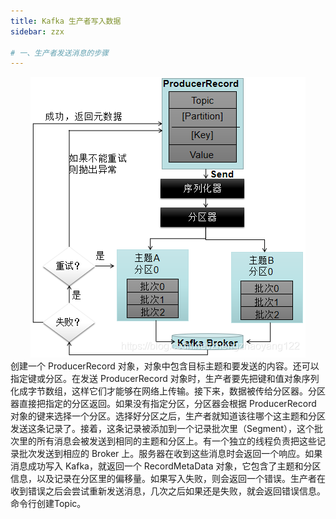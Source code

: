 ```yaml
---
title: Kafka 生产者写入数据
sidebar: zzx

# 一、生产者发送消息的步骤
---
```

<div align="center">
    <img src=./image/producerRecord.png />
</div>
创建一个 ProducerRecord 对象，对象中包含目标主题和要发送的内容。还可以指定键或分区。在发送 ProducerRecord 对象时，生产者要先把键和值对象序列化成字节数组，这样它们才能够在网络上传输。接下来，数据被传给分区器。分区器直接把指定的分区返回。如果没有指定分区，分区器会根据 ProducerRecord 对象的键来选择一个分区。选择好分区之后，生产者就知道该往哪个这主题和分区发送这条记录了。接着，这条记录被添加到一个记录批次里（Segment），这个批次里的所有消息会被发送到相同的主题和分区上。有一个独立的线程负责把这些记录批次发送到相应的 Broker 上。服务器在收到这些消息时会返回一个响应。如果消息成功写入 Kafka，就返回一个 RecordMetaData 对象，它包含了主题和分区信息，以及记录在分区里的偏移量。如果写入失败，则会返回一个错误。生产者在收到错误之后会尝试重新发送消息，几次之后如果还是失败，就会返回错误信息。命令行创建Topic。